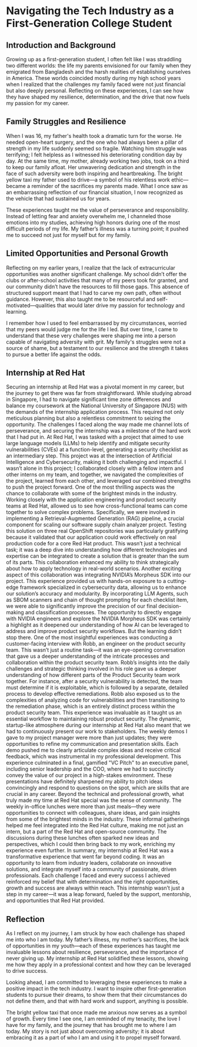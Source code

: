 # Navigating the Tech Industry as a First-Generation College Student

## Introduction and Background
Growing up as a first-generation student, I often felt like I was straddling two different worlds: the life my parents envisioned for our family when they emigrated from Bangladesh and the harsh realities of establishing ourselves in America. These worlds coincided mostly during my high school years when I realized that the challenges my family faced were not just financial but also deeply personal. Reflecting on these experiences, I can see how they have shaped my resilience, determination, and the drive that now fuels my passion for my career.

## Family Struggles and Resilience
When I was 16, my father's health took a dramatic turn for the worse. He needed open-heart surgery, and the one who had always been a pillar of strength in my life suddenly seemed so fragile. Watching him struggle was terrifying; I felt helpless as I witnessed his deteriorating condition day by day. At the same time, my mother, already working two jobs, took on a third to keep our family afloat. Her unwavering dedication and strength in the face of such adversity were both inspiring and heartbreaking. The bright yellow taxi my father used to drive—a symbol of his relentless work ethic—became a reminder of the sacrifices my parents made. What I once saw as an embarrassing reflection of our financial situation, I now recognized as the vehicle that had sustained us for years.

These experiences taught me the value of perseverance and responsibility. Instead of letting fear and anxiety overwhelm me, I channeled those emotions into my studies, achieving high honors during one of the most difficult periods of my life. My father’s illness was a turning point; it pushed me to succeed not just for myself but for my family.

## Limited Opportunities and Personal Growth
Reflecting on my earlier years, I realize that the lack of extracurricular opportunities was another significant challenge. My school didn’t offer the clubs or after-school activities that many of my peers took for granted, and our community didn’t have the resources to fill those gaps. This absence of structured support meant that I had to carve my own path, often without guidance. However, this also taught me to be resourceful and self-motivated—qualities that would later drive my passion for technology and learning.

I remember how I used to feel embarrassed by my circumstances, worried that my peers would judge me for the life I led. But over time, I came to understand that these very challenges were shaping me into a person capable of navigating adversity with grit. My family's struggles were not a source of shame, but a testament to our resilience and the strength it takes to pursue a better life against the odds.

## Internship at Red Hat
Securing an internship at Red Hat was a pivotal moment in my career, but the journey to get there was far from straightforward. While studying abroad in Singapore, I had to navigate significant time zone differences and balance my coursework at the National University of Singapore (NUS) with the demands of the internship application process. This required not only meticulous planning but also a relentless commitment to seizing the opportunity. The challenges I faced along the way made me channel lots of perseverance, and securing the internship was a milestone of the hard work that I had put in.
At Red Hat, I was tasked with a project that aimed to use large language models (LLMs) to help identify and mitigate security vulnerabilities (CVEs) at a function-level, generating a security checklist as an intermediary step. This project was at the intersection of Artificial Intelligence and Cybersecurity, making it both challenging and impactful. I wasn’t alone in this project; I collaborated closely with a fellow intern and other interns on my team, and together, we navigated the complexities of the project, learned from each other, and leveraged our combined strengths to push the project forward.
One of the most thrilling aspects was the chance to collaborate with some of the brightest minds in the industry. Working closely with the application engineering and product security teams at Red Hat, allowed us to see how cross-functional teams can come together to solve complex problems. Specifically, we were involved in implementing a Retrieval-Augmented Generation (RAG) pipeline, a crucial component for scaling our software supply chain analyzer project. Testing this solution on three real OpenShift repositories was particularly gratifying because it validated that our application could work effectively on real production code for a core Red Hat product. This wasn’t just a technical task; it was a deep dive into understanding how different technologies and expertise can be integrated to create a solution that is greater than the sum of its parts. This collaboration enhanced my ability to think strategically about how to apply technology in real-world scenarios.
Another exciting aspect of this collaboration was integrating NVIDIA’s Morpheus SDK into our project. This experience provided us with hands-on exposure to a cutting-edge framework specialized in cybersecurity data, allowing us to enhance our solution’s accuracy and modularity. By incorporating LLM Agents, such as SBOM scanners and chain of thought prompting for each checklist item, we were able to significantly improve the precision of our final decision-making and classification processes. The opportunity to directly engage with NVIDIA engineers and explore the NVIDIA Morpheus SDK was certainly a highlight as it deepened our understanding of how AI can be leveraged to address and improve product security workflows.
But the learning didn’t stop there. One of the most insightful experiences was conducting a customer-facing interview with Robb, an engineer on the product security team. This wasn’t just a routine task—it was an eye-opening conversation that gave us a deeper understanding of the intricate processes and collaboration within the product security team. Robb’s insights into the daily challenges and strategic thinking involved in his role gave us a deeper understanding of how different parts of the Product Security team work together. For instance, after a security vulnerability is detected, the team must determine if it is exploitable, which is followed by a separate, detailed process to develop effective remediations. Robb also exposed us to the complexities of analyzing code for vulnerabilities and then transitioning to the remediation phase, which is an entirely distinct process within the product security team. This experience was invaluable as it taught us an essential workflow to maintaining robust product security.
The dynamic, startup-like atmosphere during our internship at Red Hat also meant that we had to continuously present our work to stakeholders. The weekly demos I gave to my project manager were more than just updates; they were opportunities to refine my communication and presentation skills. Each demo pushed me to clearly articulate complex ideas and receive critical feedback, which was instrumental in my professional development. This experience culminated in a final, gamified "VC Pitch" to an executive panel, including senior leadership and the COO, where we had to succinctly convey the value of our project in a high-stakes environment. These presentations have definitely sharpened my ability to pitch ideas convincingly and respond to questions on the spot, which are skills that are crucial in any career.
Beyond the technical and professional growth, what truly made my time at Red Hat special was the sense of community. The weekly in-office lunches were more than just meals—they were opportunities to connect with colleagues, share ideas, and gain insights from some of the brightest minds in the industry. These informal gatherings helped me feel integrated into the Red Hat culture, making me not just an intern, but a part of the Red Hat and open-source community. The discussions during these lunches often sparked new ideas and perspectives, which I could then bring back to my work, enriching my experience even further.
In summary, my internship at Red Hat was a transformative experience that went far beyond coding. It was an opportunity to learn from industry leaders, collaborate on innovative solutions, and integrate myself into a community of passionate, driven professionals. Each challenge I faced and every success I achieved reinforced my belief that with determination and the right opportunities, growth and success are always within reach. This internship wasn’t just a step in my career—it was a leap forward, fueled by the support, mentorship, and opportunities that Red Hat provided.

## Reflection
As I reflect on my journey, I am struck by how each challenge has shaped me into who I am today. My father’s illness, my mother’s sacrifices, the lack of opportunities in my youth—each of these experiences has taught me invaluable lessons about resilience, perseverance, and the importance of never giving up. My internship at Red Hat solidified these lessons, showing me how they apply in a professional context and how they can be leveraged to drive success.

Looking ahead, I am committed to leveraging these experiences to make a positive impact in the tech industry. I want to inspire other first-generation students to pursue their dreams, to show them that their circumstances do not define them, and that with hard work and support, anything is possible.

The bright yellow taxi that once made me anxious now serves as a symbol of growth. Every time I see one, I am reminded of my tenacity, the love I have for my family, and the journey that has brought me to where I am today. My story is not just about overcoming adversity; it is about embracing it as a part of who I am and using it to propel myself forward.
